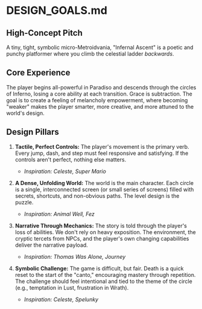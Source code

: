 # DESIGN_GOALS.md

## High-Concept Pitch

A tiny, tight, symbolic micro-Metroidvania, "Infernal Ascent" is a poetic and punchy platformer where you climb the celestial ladder _backwards_.

## Core Experience

The player begins all-powerful in Paradiso and descends through the circles of Inferno, losing a core ability at each transition. Grace is subtraction. The goal is to create a feeling of melancholy empowerment, where becoming "weaker" makes the player smarter, more creative, and more attuned to the world's design.

## Design Pillars

1.  **Tactile, Perfect Controls:** The player's movement is the primary verb. Every jump, dash, and step must feel responsive and satisfying. If the controls aren't perfect, nothing else matters.

    - _Inspiration: Celeste, Super Mario_

2.  **A Dense, Unfolding World:** The world is the main character. Each circle is a single, interconnected screen (or small series of screens) filled with secrets, shortcuts, and non-obvious paths. The level design is the puzzle.

    - _Inspiration: Animal Well, Fez_

3.  **Narrative Through Mechanics:** The story is told through the player's loss of abilities. We don't rely on heavy exposition. The environment, the cryptic tercets from NPCs, and the player's own changing capabilities deliver the narrative payload.

    - _Inspiration: Thomas Was Alone, Journey_

4.  **Symbolic Challenge:** The game is difficult, but fair. Death is a quick reset to the start of the "canto," encouraging mastery through repetition. The challenge should feel intentional and tied to the theme of the circle (e.g., temptation in Lust, frustration in Wrath).
    - _Inspiration: Celeste, Spelunky_

